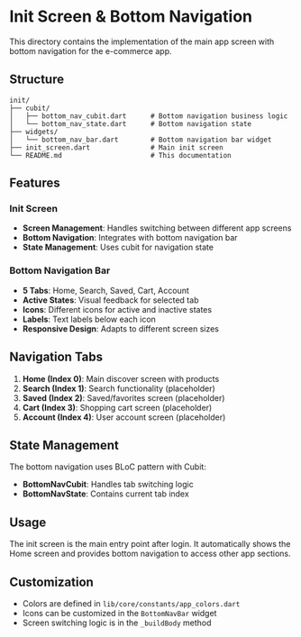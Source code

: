 # Init Screen & Bottom Navigation

This directory contains the implementation of the main app screen with bottom navigation for the e-commerce app.

## Structure

```
init/
├── cubit/
│   ├── bottom_nav_cubit.dart      # Bottom navigation business logic
│   └── bottom_nav_state.dart      # Bottom navigation state
├── widgets/
│   └── bottom_nav_bar.dart        # Bottom navigation bar widget
├── init_screen.dart               # Main init screen
└── README.md                      # This documentation
```

## Features

### Init Screen
- **Screen Management**: Handles switching between different app screens
- **Bottom Navigation**: Integrates with bottom navigation bar
- **State Management**: Uses cubit for navigation state

### Bottom Navigation Bar
- **5 Tabs**: Home, Search, Saved, Cart, Account
- **Active States**: Visual feedback for selected tab
- **Icons**: Different icons for active and inactive states
- **Labels**: Text labels below each icon
- **Responsive Design**: Adapts to different screen sizes

## Navigation Tabs

1. **Home (Index 0)**: Main discover screen with products
2. **Search (Index 1)**: Search functionality (placeholder)
3. **Saved (Index 2)**: Saved/favorites screen (placeholder)
4. **Cart (Index 3)**: Shopping cart screen (placeholder)
5. **Account (Index 4)**: User account screen (placeholder)

## State Management

The bottom navigation uses BLoC pattern with Cubit:

- **BottomNavCubit**: Handles tab switching logic
- **BottomNavState**: Contains current tab index

## Usage

The init screen is the main entry point after login. It automatically shows the Home screen and provides bottom navigation to access other app sections.

## Customization

- Colors are defined in `lib/core/constants/app_colors.dart`
- Icons can be customized in the `BottomNavBar` widget
- Screen switching logic is in the `_buildBody` method 